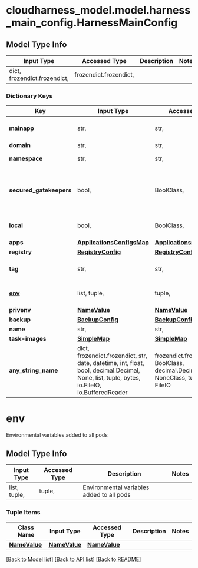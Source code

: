# cloudharness_model.model.harness_main_config.HarnessMainConfig

## Model Type Info
Input Type | Accessed Type | Description | Notes
------------ | ------------- | ------------- | -------------
dict, frozendict.frozendict,  | frozendict.frozendict,  |  | 

### Dictionary Keys
Key | Input Type | Accessed Type | Description | Notes
------------ | ------------- | ------------- | ------------- | -------------
**mainapp** | str,  | str,  | Defines the app to map to the root domain | 
**domain** | str,  | str,  | The root domain | 
**namespace** | str,  | str,  | The K8s namespace. | 
**secured_gatekeepers** | bool,  | BoolClass,  | Enables/disables Gatekeepers on secured applications. Set to false for testing/development | 
**local** | bool,  | BoolClass,  | If set to true, local DNS mapping is added to pods. | 
**apps** | [**ApplicationsConfigsMap**](ApplicationsConfigsMap.md) | [**ApplicationsConfigsMap**](ApplicationsConfigsMap.md) |  | 
**registry** | [**RegistryConfig**](RegistryConfig.md) | [**RegistryConfig**](RegistryConfig.md) |  | [optional] 
**tag** | str,  | str,  | Docker tag used to push/pull the built images. | [optional] 
**[env](#env)** | list, tuple,  | tuple,  | Environmental variables added to all pods | [optional] 
**privenv** | [**NameValue**](NameValue.md) | [**NameValue**](NameValue.md) |  | [optional] 
**backup** | [**BackupConfig**](BackupConfig.md) | [**BackupConfig**](BackupConfig.md) |  | [optional] 
**name** | str,  | str,  | Base name | [optional] 
**task-images** | [**SimpleMap**](SimpleMap.md) | [**SimpleMap**](SimpleMap.md) |  | [optional] 
**any_string_name** | dict, frozendict.frozendict, str, date, datetime, int, float, bool, decimal.Decimal, None, list, tuple, bytes, io.FileIO, io.BufferedReader | frozendict.frozendict, str, BoolClass, decimal.Decimal, NoneClass, tuple, bytes, FileIO | any string name can be used but the value must be the correct type | [optional]

# env

Environmental variables added to all pods

## Model Type Info
Input Type | Accessed Type | Description | Notes
------------ | ------------- | ------------- | -------------
list, tuple,  | tuple,  | Environmental variables added to all pods | 

### Tuple Items
Class Name | Input Type | Accessed Type | Description | Notes
------------- | ------------- | ------------- | ------------- | -------------
[**NameValue**](NameValue.md) | [**NameValue**](NameValue.md) | [**NameValue**](NameValue.md) |  | 

[[Back to Model list]](../../README.md#documentation-for-models) [[Back to API list]](../../README.md#documentation-for-api-endpoints) [[Back to README]](../../README.md)

